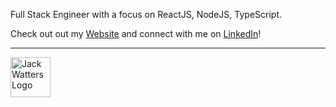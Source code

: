 


  <p>Full Stack Engineer with a focus on ReactJS, NodeJS, TypeScript.
</p>
  <p>Check out out my <a href="https://www.jackwatters.dev/">Website</a> and connect with me on <a href="https://www.linkedin.com/in/john-watters/">LinkedIn</a>!</p>

---

<p align="center>
<a href="https://www.jackwatters.dev/"><img src="https://res.cloudinary.com/drheg5d7j/image/upload/v1703751903/chilly_Icon_aqnqzg.png" alt="Jack Watters Logo" width="64"></a>
  </p>

